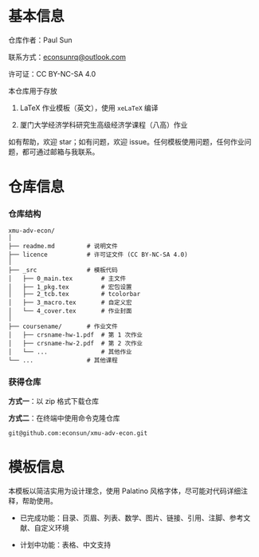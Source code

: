 # 基本信息

仓库作者：Paul Sun

联系方式：econsunrq@outlook.com

许可证：CC BY-NC-SA 4.0

本仓库用于存放

1. LaTeX 作业模板（英文），使用 `xeLaTeX` 编译

2. 厦门大学经济学科研究生高级经济学课程（八高）作业

如有帮助，欢迎 star；如有问题，欢迎 issue。任何模板使用问题，任何作业问题，都可通过邮箱与我联系。

# 仓库信息

### 仓库结构

```
xmu-adv-econ/
│
├── readme.md         # 说明文件
├── licence           # 许可证文件 (CC BY-NC-SA 4.0)
│
├── _src              # 模板代码
│   ├── 0_main.tex        # 主文件
│   ├── 1_pkg.tex         # 宏包设置
│   ├── 2_tcb.tex         # tcolorbar
│   ├── 3_macro.tex       # 自定义宏
│   └── 4_cover.tex       # 作业封面
│
├── coursename/       # 作业文件
│   ├── crsname-hw-1.pdf  # 第 1 次作业
│   ├── crsname-hw-2.pdf  # 第 2 次作业
│   └── ...               # 其他作业
└── ...               # 其他课程
```

### 获得仓库

**方式一**：以 zip 格式下载仓库

**方式二**：在终端中使用命令克隆仓库

```terminal
git@github.com:econsun/xmu-adv-econ.git
```

# 模板信息

本模板以简洁实用为设计理念，使用 Palatino 风格字体，尽可能对代码详细注释，帮助使用。

- 已完成功能：目录、页眉、列表、数学、图片、链接、引用、注脚、参考文献、自定义环境

- 计划中功能：表格、中文支持